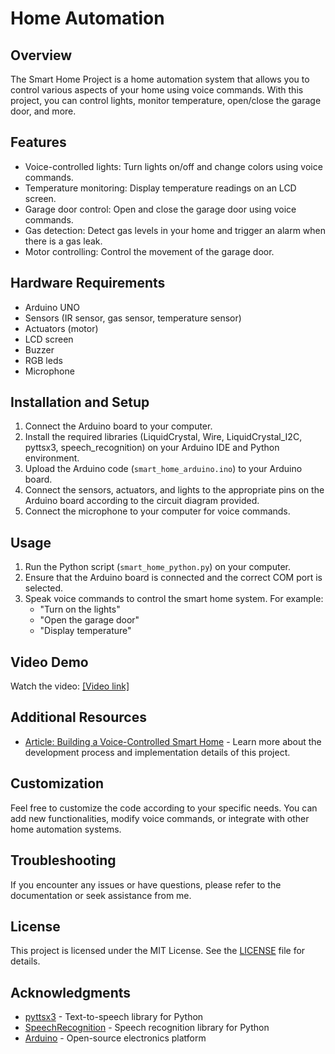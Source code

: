 # Home Automation

## Overview
The Smart Home Project is a home automation system that allows you to control various aspects of your home using voice commands. With this project, you can control lights, monitor temperature, open/close the garage door, and more.

## Features
- Voice-controlled lights: Turn lights on/off and change colors using voice commands.
- Temperature monitoring: Display temperature readings on an LCD screen.
- Garage door control: Open and close the garage door using voice commands.
- Gas detection: Detect gas levels in your home and trigger an alarm when there is a gas leak.
- Motor controlling: Control the movement of the garage door.

## Hardware Requirements
- Arduino UNO 
- Sensors (IR sensor, gas sensor, temperature sensor)
- Actuators (motor)
- LCD screen
- Buzzer
- RGB leds 
- Microphone

## Installation and Setup
1. Connect the Arduino board to your computer.
2. Install the required libraries (LiquidCrystal, Wire, LiquidCrystal_I2C, pyttsx3, speech_recognition) on your Arduino IDE and Python environment.
3. Upload the Arduino code (`smart_home_arduino.ino`) to your Arduino board.
4. Connect the sensors, actuators, and lights to the appropriate pins on the Arduino board according to the circuit diagram provided.
5. Connect the microphone to your computer for voice commands.

## Usage
1. Run the Python script (`smart_home_python.py`) on your computer.
2. Ensure that the Arduino board is connected and the correct COM port is selected.
3. Speak voice commands to control the smart home system. For example:
   - "Turn on the lights"
   - "Open the garage door"
   - "Display temperature"

## Video Demo
Watch the video: [[Video link]](https://drive.google.com/file/d/1wVOIRvlFE0CDaykv3QnUpUoXxQLUHcIG/view?usp=sharing)

## Additional Resources
- [Article: Building a Voice-Controlled Smart Home](https://drive.google.com/file/d/18lYXL48CJIC80BdmO6eojvxKjHDZoQDv/view?usp=sharing) - Learn more about the development process and implementation details of this project.


## Customization
Feel free to customize the code according to your specific needs. You can add new functionalities, modify voice commands, or integrate with other home automation systems.

## Troubleshooting
If you encounter any issues or have questions, please refer to the documentation or seek assistance from me.

## License
This project is licensed under the MIT License. See the [LICENSE](LICENSE) file for details.

## Acknowledgments
- [pyttsx3](https://pypi.org/project/pyttsx3/) - Text-to-speech library for Python
- [SpeechRecognition](https://pypi.org/project/SpeechRecognition/) - Speech recognition library for Python
- [Arduino](https://www.arduino.cc/) - Open-source electronics platform


